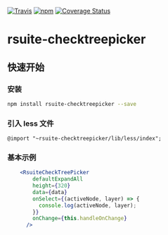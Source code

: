 [![Travis](https://img.shields.io/travis/rsuite/rsuite-checktreepicker.svg)](https://travis-ci.org/rsuite/rsuite-checktreepicker)
[![npm](https://img.shields.io/npm/v/rsuite-checktreepicker/version2.x.svg)](https://www.npmjs.com/package/rsuite-checktreepicker)
[![Coverage Status](https://coveralls.io/repos/github/rsuite/rsuite-checktreepicker/badge.svg?branch=master)](https://coveralls.io/github/rsuite/rsuite-checktreepicker?branch=master)

# rsuite-checktreepicker

## 快速开始
### 安装

```bash
npm install rsuite-checktreepicker --save
```

### 引入 less 文件
```
@import "~rsuite-checktreepicker/lib/less/index";
```
### 基本示例
```jsx
    <RsuiteCheckTreePicker
        defaultExpandAll
        height={320}
        data={data}
        onSelect={(activeNode, layer) => {
          console.log(activeNode, layer);
        }}
        onChange={this.handleOnChange}
      />
```
